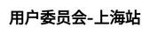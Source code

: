 ---
title: "用户委员会-上海站"
weight: 1
stationName: 上海站
coverImage: /images/user-group/list/cityCards/shanghai.png

css: "scss/user-group-single.scss"

topSection:
  kubSphere: KubeSphere 
  committee: 社区用户委员会
  description: KubeSphere 社区用户委员会—上海站成立于 2021 年 5 月 15 日，是由活跃在上海的 KubeSphere 社区用户和成员组成的。目前为初创阶段，核心成员 4 人。
  image: /images/user-group/shanghai/banner.png
  mobile_image: /images/user-group/shanghai/m-banner.png

station:
  name_en: KubeSphere Community
  name: 
    text1: 申请加入
    text2: 社区用户委员会—上海站
  description: 
    - 不管你是否是 KubeSphere 的用户，只要你对云原生技术感兴趣，对组织活动有热情，对发展 KubeSphere 社区有想法，即可申请加入 KubeSphere 社区上海用户委员会。
    - 如果你想加入 KubeSphere 社区用户委员会—上海站，成为其中的一名委员（成员），为发展 KubeSphere 社区贡献自己的一份力量，可添加上海站站长申红磊微信申请，并邀请您加入 KubeSphere 开源社区上海站微信群。
  manager: 
    name: 申红磊
    image: /images/user-group/shanghai/person.png
    wxCode: /images/user-group/shanghai/wxCode.png
    position: 上海站站长
  icon: /images/user-group/shanghai/shanghai.svg
  icon_name: KubeSphere 社区用户委员会
  station_name: "- 上海站 -"

returns:
  title: 为什么加入我们？
  list:
    - text: 结识更多的云原生领域的技术大牛、志同道合的朋友
      bg: /images/user-group/list/returns/bg1.svg

    - text: 提升在云原生领域的知名度
      bg: /images/user-group/list/returns/bg2.svg

    - text: 提升自身多项能力：交流沟通能力、组织协调能力、领导能力等
      bg: /images/user-group/list/returns/bg3.svg

    - text: KubeSphere 社区周边纪念礼品、社区认证证书及社区Title
      bg: /images/user-group/list/returns/bg4.svg

members:
  title: 核心成员
  list:
    - name: 张海立
      position: 驭势科技云平台研发总监
      des: 工作领域涉及 Docker、Kubernetes、DevOps、Helm、kind、Ngnix 等，可以协助社区成员解决此领域涉及到的相关问题。
      image: /images/user-group/shanghai/zhl.png

    - name: 郭旭东
      position: 云原生社区上海站站长
      des: 主要负责 devops 及云原生领域建设，涉及各种云原生工具、Kubernetes、Istio、OAM 等，致力于提升研发及运维效率，优化交付的质量及体验。
      image: /images/user-group/shanghai/gxd.png

    - name: 申红磊
      position: QingCloud SA
      des: 主要负责 devops 及云原生领域建设，涉及各种云原生工具、Kubernetes、Istio、OAM 等，致力于提升研发及运维效率，优化交付的质量及体验。
      image: /images/user-group/shanghai/shl.png

    - name: 申红磊
      position: QingCloud SA
      des: 主要负责 devops 及云原生领域建设，涉及各种云原生工具、Kubernetes、Istio、OAM 等，致力于提升研发及运维效率，优化交付的质量及体验。
      image: /images/user-group/shanghai/shl.png

activities:
  videos:
    - image: /images/user-group/shanghai/rotation/ex.png
      link: http://localhost:1313/zh/live/mqtt1230-live/
    - image: /images/user-group/shanghai/rotation/ex.png
      link: http://localhost:1313/zh/live/openfunction0113-live/
    - image: /images/user-group/shanghai/rotation/ex.png
      link: http://localhost:1313/zh/live/mqtt1230-live/

  review:
    - text: JuiceFS CSI Driver 的最佳实践
      description: JuiceFS 基于云原生环境的基础设施和软件设计，可以简单轻松的在各种云原生环境11111
      link: 
      
    - text: KubeSphere DevOps 越开放，越强大
      description: 开源社区只有保持开放和中立的态度，才能越来越强大，才能像大海一样海纳百川2222222
      link: 

    - text: 集群镜像重塑分布式应用交付
      description: 3集群镜像把整个集群看成一台服务器，把 K8s 看成云操作系统，实现整个集群的镜333333
      link: 

    - text: KubeSphere DevOps 越开放，越强大
      description: 4开源社区只有保持开放和中立的态度，才能越来越强大，才能像大海一样海纳百川2222222
      link: 

    - text: 集群镜像重塑分布式应用交付
      description: 5集群镜像把整个集群看成一台服务器，把 K8s 看成云操作系统，实现整个集群的镜333333
      link: 

    - text: JuiceFS CSI Driver 的最佳实践
      description: 6JuiceFS 基于云原生环境的基础设施和软件设计，可以简单轻松的在各种云原生环境11111
      link: 


---